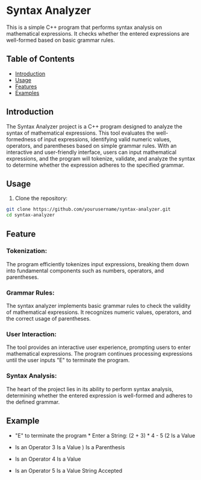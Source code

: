 # Syntax Analyzer

This is a simple C++ program that performs syntax analysis on mathematical expressions. It checks whether the entered expressions are well-formed based on basic grammar rules.

## Table of Contents

- [Introduction](#introduction)
- [Usage](#usage)
- [Features](#features)
- [Examples](#examples)

## Introduction

The Syntax Analyzer project is a C++ program designed to analyze the syntax of mathematical expressions. This tool evaluates the well-formedness of input expressions, identifying valid numeric values, operators, and parentheses based on simple grammar rules. With an interactive and user-friendly interface, users can input mathematical expressions, and the program will tokenize, validate, and analyze the syntax to determine whether the expression adheres to the specified grammar.

## Usage

1. Clone the repository:

```bash
git clone https://github.com/yourusername/syntax-analyzer.git
cd syntax-analyzer
```

## Feature

### Tokenization: 
The program efficiently tokenizes input expressions, breaking them down into fundamental components such as numbers, operators, and parentheses.

### Grammar Rules: 
 The syntax analyzer implements basic grammar rules to check the validity of mathematical expressions. It recognizes numeric values, operators, and the correct usage of parentheses.

### User Interaction: 
 The tool provides an interactive user experience, prompting users to enter mathematical expressions. The program continues processing expressions until the user inputs "E" to terminate the program.

### Syntax Analysis: 
The heart of the project lies in its ability to perform syntax analysis, determining whether the entered expression is well-formed and adheres to the defined grammar.

## Example

* "E" to terminate the program *
Enter a String: (2 + 3) * 4 - 5
(2 Is a Value
+ Is an Operator
3 Is a Value
) Is a Parenthesis
* Is an Operator
4 Is a Value
- Is an Operator
5 Is a Value
String Accepted
